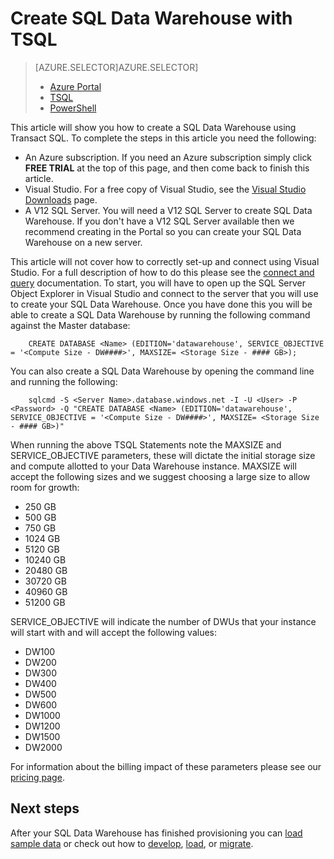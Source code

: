 <properties
   pageTitle="Create a SQL Data Warehouse with TSQL | Microsoft Azure"
   description="Learn how to create an Azure SQL Data Warehouse with TSQL"
   services="sql-data-warehouse"
   documentationCenter="NA"
   authors="lodipalm"
   manager="barbkess"
   editor=""
   tags="azure-sql-data-warehouse"/>

<tags
   ms.service="sql-data-warehouse"
   ms.devlang="NA"
   ms.topic="get-started-article"
   ms.tgt_pltfrm="NA"
   ms.workload="data-services"
   ms.date="01/07/2016"
   ms.author="lodipalm;barbkess;sonyama"/>

# Create SQL Data Warehouse with TSQL
> [AZURE.SELECTOR]AZURE.SELECTOR]
> 
> * [Azure Portal](sql-data-warehouse-get-started-provision.md)
> * [TSQL](sql-data-warehouse-get-started-create-TSQL.md)
> * [PowerShell](sql-data-warehouse-get-started-create-powershell.md)
> 
> 
This article will show you how to create a SQL Data Warehouse using Transact SQL.  To complete the steps in this article you need the following:

* An Azure subscription. If you need an Azure subscription simply click **FREE TRIAL** at the top of this page, and then come back to finish this article.
* Visual Studio. For a free copy of Visual Studio, see the [Visual Studio Downloads](https://www.visualstudio.com/downloads/download-visual-studio-vs) page.
* A V12 SQL Server.  You will need a V12 SQL Server to create SQL Data Warehouse.  If you don't have a V12 SQL Server available then we recommend creating in the Portal so you can create your SQL Data Warehouse on a new server.

This article will not cover how to correctly set-up and connect using Visual Studio.  For a full description of how to do this please see the [connect and query](./sql-data-warehouse-get-started-connect.md) documentation.  To start, you will have to open up the SQL Server Object Explorer in Visual Studio and connect to the server that you will use to create your SQL Data Warehouse.  Once you have done this you will be able to create a SQL Data Warehouse by running the following command against the Master database:

        CREATE DATABASE <Name> (EDITION='datawarehouse', SERVICE_OBJECTIVE = '<Compute Size - DW####>', MAXSIZE= <Storage Size - #### GB>);

You can also create a SQL Data Warehouse by opening the command line and running the following:

        sqlcmd -S <Server Name>.database.windows.net -I -U <User> -P <Password> -Q "CREATE DATABASE <Name> (EDITION='datawarehouse', SERVICE_OBJECTIVE = '<Compute Size - DW####>', MAXSIZE= <Storage Size - #### GB>)"

When running the above TSQL Statements note the MAXSIZE and SERVICE_OBJECTIVE parameters, these will dictate the initial storage size and compute allotted to your Data Warehouse instance.  MAXSIZE will accept the following sizes and we suggest choosing a large size to allow room for growth: 

* 250 GB
* 500 GB
* 750 GB
* 1024 GB
* 5120 GB
* 10240 GB
* 20480 GB
* 30720 GB
* 40960 GB
* 51200 GB

SERVICE_OBJECTIVE will indicate the number of DWUs that your instance will start with and will accept the following values: 

* DW100
* DW200
* DW300
* DW400
* DW500
* DW600
* DW1000
* DW1200
* DW1500
* DW2000

For information about the billing impact of these parameters please see our [pricing page](https://azure.microsoft.com/pricing/details/sql-data-warehouse/).

## Next steps
After your SQL Data Warehouse has finished provisioning you can [load sample data](./sql-data-warehouse-get-started-manually-load-samples.md) or check out how to [develop](./sql-data-warehouse-overview-develop.md), [load](./sql-data-warehouse-overview-load.md), or [migrate](./sql-data-warehouse-overview-migrate.md).

[connect and query]: ./sql-data-warehouse-get-started-connect.md
[migrate]: ./sql-data-warehouse-overview-migrate.md
[develop]: ./sql-data-warehouse-overview-develop.md
[load]: ./sql-data-warehouse-overview-load.md
[load sample data]: ./sql-data-warehouse-get-started-manually-load-samples.md
[pricing page]: https://azure.microsoft.com/pricing/details/sql-data-warehouse/
